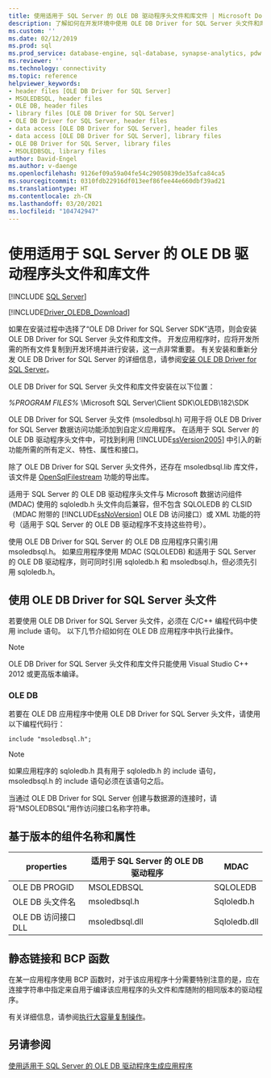 ```yaml
---
title: 使用适用于 SQL Server 的 OLE DB 驱动程序头文件和库文件 | Microsoft Docs
description: 了解如何在开发环境中使用 OLE DB Driver for SQL Server 头文件和库文件。
ms.custom: ''
ms.date: 02/12/2019
ms.prod: sql
ms.prod_service: database-engine, sql-database, synapse-analytics, pdw
ms.reviewer: ''
ms.technology: connectivity
ms.topic: reference
helpviewer_keywords:
- header files [OLE DB Driver for SQL Server]
- MSOLEDBSQL, header files
- OLE DB, header files
- library files [OLE DB Driver for SQL Server]
- OLE DB Driver for SQL Server, header files
- data access [OLE DB Driver for SQL Server], header files
- data access [OLE DB Driver for SQL Server], library files
- OLE DB Driver for SQL Server, library files
- MSOLEDBSQL, library files
author: David-Engel
ms.author: v-daenge
ms.openlocfilehash: 9126ef09a59a04fe54c29050839de35afca84ca5
ms.sourcegitcommit: 0310fdb22916df013eef86fee44e660dbf39ad21
ms.translationtype: HT
ms.contentlocale: zh-CN
ms.lasthandoff: 03/20/2021
ms.locfileid: "104742947"
---
```

# <a name="using-the-ole-db-driver-for-sql-server-header-and-library-files"></a>使用适用于 SQL Server 的 OLE DB 驱动程序头文件和库文件
[!INCLUDE [SQL Server](../../../includes/applies-to-version/sql-asdb-asdbmi-asa-pdw.md)]

[!INCLUDE[Driver_OLEDB_Download](../../../includes/driver_oledb_download.md)]

  如果在安装过程中选择了“OLE DB Driver for SQL Server SDK”选项，则会安装 OLE DB Driver for SQL Server 头文件和库文件。 开发应用程序时，应将开发所需的所有文件复制到开发环境并进行安装，这一点非常重要。 有关安装和重新分发 OLE DB Driver for SQL Server 的详细信息，请参阅[安装 OLE DB Driver for SQL Server](../../oledb/applications/installing-oledb-driver-for-sql-server.md)。  
  
 OLE DB Driver for SQL Server 头文件和库文件安装在以下位置：  
  
 *%PROGRAM FILES%* \Microsoft SQL Server\Client SDK\OLEDB\182\SDK  
  
 OLE DB Driver for SQL Server 头文件 (msoledbsql.h) 可用于将 OLE DB Driver for SQL Server 数据访问功能添加到自定义应用程序。 在适用于 SQL Server 的 OLE DB 驱动程序头文件中，可找到利用 [!INCLUDE[ssVersion2005](../../../includes/ssversion2005-md.md)] 中引入的新功能所需的所有定义、特性、属性和接口。  
  
 除了 OLE DB Driver for SQL Server 头文件外，还存在 msoledbsql.lib 库文件，该文件是 [OpenSqlFilestream](../../../relational-databases/blob/access-filestream-data-with-opensqlfilestream.md) 功能的导出库。  
  
 适用于 SQL Server 的 OLE DB 驱动程序头文件与 Microsoft 数据访问组件 (MDAC) 使用的 sqloledb.h 头文件向后兼容，但不包含 SQLOLEDB 的 CLSID（MDAC 附带的 [!INCLUDE[ssNoVersion](../../../includes/ssnoversion-md.md)] OLE DB 访问接口）或 XML 功能的符号（适用于 SQL Server 的 OLE DB 驱动程序不支持这些符号）。    
  
 使用 OLE DB Driver for SQL Server 的 OLE DB 应用程序只需引用 msoledbsql.h。 如果应用程序使用 MDAC (SQLOLEDB) 和适用于 SQL Server 的 OLE DB 驱动程序，则可同时引用 sqloledb.h 和 msoledbsql.h，但必须先引用 sqloledb.h。  
  
## <a name="using-the-ole-db-driver-for-sql-server-header-file"></a>使用 OLE DB Driver for SQL Server 头文件  
 若要使用 OLE DB Driver for SQL Server 头文件，必须在 C/C++ 编程代码中使用 include  语句。 以下几节介绍如何在 OLE DB 应用程序中执行此操作。  
  
> [!NOTE]  
>  OLE DB Driver for SQL Server 头文件和库文件只能使用 Visual Studio C++ 2012 或更高版本编译。  
  
### <a name="ole-db"></a>OLE DB  
 若要在 OLE DB 应用程序中使用 OLE DB Driver for SQL Server 头文件，请使用以下编程代码行：  
  
```    
include "msoledbsql.h";  
```  
  
> [!NOTE]  
>  如果应用程序的 sqloledb.h 具有用于 sqloledb.h 的 include  语句，msoledbsql.h 的 include  语句必须在该语句之后。  
  
 当通过 OLE DB Driver for SQL Server 创建与数据源的连接时，请将“MSOLEDBSQL”用作访问接口名称字符串。  

  
## <a name="component-names-and-properties-by-version"></a>基于版本的组件名称和属性  

|properties|适用于 SQL Server 的 OLE DB 驱动程序|MDAC|  
|--------|----------------------------|----|   
|OLE DB PROGID|MSOLEDBSQL|SQLOLEDB|  
|OLE DB 头文件名|msoledbsql.h|Sqloledb.h|  
|OLE DB 访问接口 DLL|msoledbsql.dll|Sqloledb.dll| 
  
  
## <a name="static-linking-and-bcp-functions"></a>静态链接和 BCP 函数  
 在某一应用程序使用 BCP 函数时，对于该应用程序十分需要特别注意的是，应在连接字符串中指定来自用于编译该应用程序的头文件和库随附的相同版本的驱动程序。  
  
 有关详细信息，请参阅[执行大容量复制操作](../../oledb/features/performing-bulk-copy-operations.md)。  
  
## <a name="see-also"></a>另请参阅  
 [使用适用于 SQL Server 的 OLE DB 驱动程序生成应用程序](../../oledb/applications/building-applications-with-oledb-driver-for-sql-server.md)  
  
  
